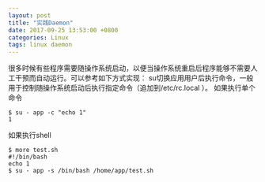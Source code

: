 ```yaml
---
layout: post
title: "实践Daemon"
date: 2017-09-25 13:53:00 +0800
categories: Linux
tags: linux daemon
---
```


很多时候有些程序需要随操作系统启动，以便当操作系统重启后程序能够不需要人工干预而自动运行。可以参考如下方式实现：
su切换应用用户后执行命令，一般用于控制随操作系统启动后执行指定命令（追加到/etc/rc.local ）。
如果执行单个命令

```shell
$ su - app -c "echo 1"
1
```

如果执行shell

```shell
$ more test.sh
#!/bin/bash
echo 1
$ su - app -s /bin/bash /home/app/test.sh
```

 

